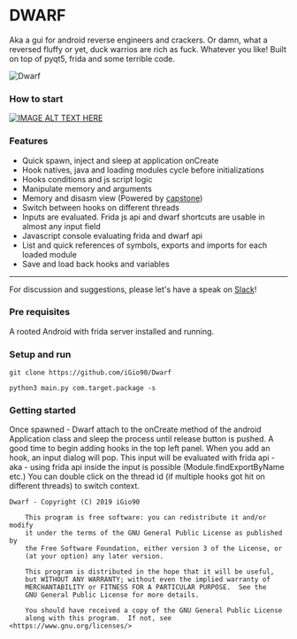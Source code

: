 # DWARF

Aka a gui for android reverse engineers and crackers.
Or damn, what a reversed fluffy or yet, duck warrios are rich as fuck. Whatever you like!
Built on top of pyqt5, frida and some terrible code. 

![Dwarf](https://github.com/iGio90/Dwarf/blob/master/ui/dwarf.png?raw=true)

### How to start
[![IMAGE ALT TEXT HERE](https://img.youtube.com/vi/Bl7Aoe3UxgM/0.jpg)](https://www.youtube.com/watch?v=Bl7Aoe3UxgM)

### Features

* Quick spawn, inject and sleep at application onCreate
* Hook natives, java and loading modules cycle before initializations
* Hooks conditions and js script logic
* Manipulate memory and arguments
* Memory and disasm view (Powered by [capstone](https://github.com/aquynh/capstone))
* Switch between hooks on different threads
* Inputs are evaluated. Frida js api and dwarf shortcuts are usable in almost any input field
* Javascript console evaluating frida and dwarf api
* List and quick references of symbols, exports and imports for each loaded module
* Save and load back hooks and variables

---
For discussion and suggestions, please let's have a speak on [Slack](https://join.slack.com/t/resecret/shared_invite/enQtMzc1NTg4MzE3NjA1LTlkNzYxNTIwYTc2ZTYyOWY1MTQ1NzBiN2ZhYjQwYmY0ZmRhODQ0NDE3NmRmZjFiMmE1MDYwNWJlNDVjZDcwNGE)!

### Pre requisites
A rooted Android with frida server installed and running.

### Setup and run

```
git clone https://github.com/iGio90/Dwarf

python3 main.py com.target.package -s
```

### Getting started

Once spawned - Dwarf attach to the onCreate method of the android Application class and sleep the process until release button is pushed.
A good time to begin adding hooks in the top left panel.
When you add an hook, an input dialog will pop. This input will be evaluated with frida api - aka - using frida api inside the input is possible (Module.findExportByName etc.)
You can double click on the thread id (if multiple hooks got hit on different threads) to switch context.


```
Dwarf - Copyright (C) 2019 iGio90

    This program is free software: you can redistribute it and/or modify
    it under the terms of the GNU General Public License as published by
    the Free Software Foundation, either version 3 of the License, or
    (at your option) any later version.

    This program is distributed in the hope that it will be useful,
    but WITHOUT ANY WARRANTY; without even the implied warranty of
    MERCHANTABILITY or FITNESS FOR A PARTICULAR PURPOSE.  See the
    GNU General Public License for more details.

    You should have received a copy of the GNU General Public License
    along with this program.  If not, see <https://www.gnu.org/licenses/>
```
